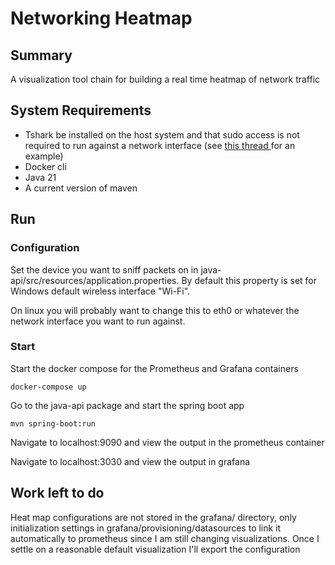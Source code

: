 # Networking Heatmap

## Summary
A visualization tool chain for building a real time heatmap of network traffic

## System Requirements
* Tshark be installed on the host system and that sudo access is not required to run against a network interface (see [this thread ](https://osqa-ask.wireshark.org/questions/7976/wireshark-setup-linux-for-nonroot-user/) for an example)
* Docker cli
* Java 21
* A current version of maven

## Run
### Configuration
Set the device you want to sniff packets on in java-api/src/resources/application.properties. By default this property is set for Windows default wireless interface "Wi-Fi". 

On linux you will probably want to change this to eth0 or whatever the network interface you want to run against. 
### Start
Start the docker compose for the Prometheus and Grafana containers
```shell
docker-compose up
```
Go to the java-api package and start the spring boot app
```shell
mvn spring-boot:run
```
Navigate to localhost:9090 and view the output in the prometheus container

Navigate to localhost:3030 and view the output in grafana

## Work left to do
Heat map configurations are not stored in the grafana/ directory, only initialization settings in grafana/provisioning/datasources to link it automatically to prometheus since I am still changing visualizations. Once I settle on a reasonable default visualization I'll export the configuration
